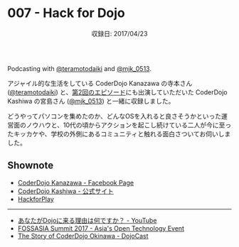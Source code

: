 # 007 - Hack for Dojo
<div style="text-align: center; padding-bottom: 30px;">収録日: 2017/04/23</div><br>

Podcasting with [@teramotodaiki](https://twitter.com/teramotodaiki) and [@mjk_0513](https://twitter.com/mjk_0513).

アジャイル的な生活をしている CoderDojo Kanazawa の寺本さん ([@teramotodaiki](https://twitter.com/teramotodaiki)) と、[第2回のエピソード](/2)にも出演していただいた CoderDojo Kashiwa の宮島さん ([@mjk_0513](https://twitter.com/mjk_0513)) と一緒に収録しました。

どうやってパソコンを集めたのか、どんなOSを入れると良さそうかといった運営面のノウハウと、10代の頃からアクションを起こし続けている二人が今に至ったキッカケや、学校の外側にあるコミュニティと触れる面白さついてお伺いしました。


## Shownote

- [CoderDojo Kanazawa - Facebook Page](https://www.facebook.com/coderdojo.kanazawa/)
- [CoderDojo Kashiwa  - 公式サイト](http://www.coderdojo-kashiwa.com/)
- [HackforPlay](https://www.hackforplay.xyz/)

-----------

- [あなたがDojoに来る理由は何ですか？ - YouTube](https://www.youtube.com/watch?v=gLDue2xb1j8)
- [FOSSASIA Summit 2017 - Asia's Open Technology Event](https://2017.fossasia.org/)
- [The Story of CoderDojo Okinawa - DojoCast](/3)

